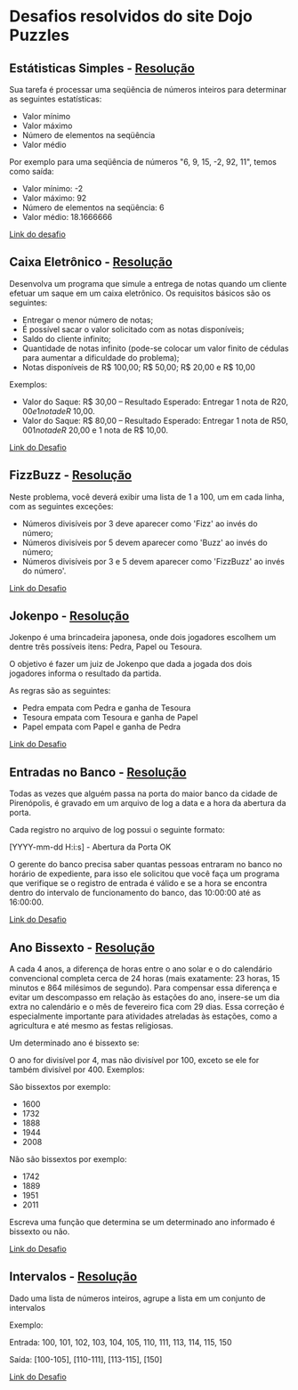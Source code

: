# Desafios resolvidos do site Dojo Puzzles

## Estátisticas Simples - [Resolução](https://github.com/grbalmeida/dojo-puzzles/blob/master/simple-statistics/simple_statistics.py)

Sua tarefa é processar uma seqüência de números inteiros para determinar as seguintes estatísticas:

* Valor mínimo
* Valor máximo
* Número de elementos na seqüência
* Valor médio

Por exemplo para uma seqüência de números "6, 9, 15, -2, 92, 11", temos como saída:

* Valor mínimo: -2
* Valor máximo: 92
* Número de elementos na seqüência: 6
* Valor médio: 18.1666666

[Link do desafio](http://dojopuzzles.com/problemas/exibe/calculando-estatisticas-simples/)

## Caixa Eletrônico - [Resolução](https://github.com/grbalmeida/dojo-puzzles/blob/master/cash-machine/cash_machine.py)

Desenvolva um programa que simule a entrega de notas quando um cliente efetuar um saque em um caixa eletrônico. Os requisitos básicos são os seguintes:

* Entregar o menor número de notas;
* É possível sacar o valor solicitado com as notas disponíveis;
* Saldo do cliente infinito;
* Quantidade de notas infinito (pode-se colocar um valor finito de cédulas para aumentar a dificuldade do problema);
* Notas disponíveis de R$ 100,00; R$ 50,00; R$ 20,00 e R$ 10,00

Exemplos:

* Valor do Saque: R$ 30,00 – Resultado Esperado: Entregar 1 nota de R$20,00 e 1 nota de R$ 10,00.
* Valor do Saque: R$ 80,00 – Resultado Esperado: Entregar 1 nota de R$50,00 1 nota de R$ 20,00 e 1 nota de R$ 10,00.

[Link do Desafio](http://dojopuzzles.com/problemas/exibe/caixa-eletronico/)

## FizzBuzz - [Resolução](https://github.com/grbalmeida/dojo-puzzles/blob/master/fizz-buzz/fizz_buzz.py)

Neste problema, você deverá exibir uma lista de 1 a 100, um em cada linha, com as seguintes exceções:

* Números divisíveis por 3 deve aparecer como 'Fizz' ao invés do número;
* Números divisíveis por 5 devem aparecer como 'Buzz' ao invés do número;
* Números divisíveis por 3 e 5 devem aparecer como 'FizzBuzz' ao invés do número'.

[Link do Desafio](http://dojopuzzles.com/problemas/exibe/fizzbuzz/)

## Jokenpo - [Resolução](https://github.com/grbalmeida/dojo-puzzles/blob/master/jokenpo/jokenpo.py)

Jokenpo é uma brincadeira japonesa, onde dois jogadores escolhem um dentre três possíveis itens: Pedra, Papel ou Tesoura.

O objetivo é fazer um juiz de Jokenpo que dada a jogada dos dois jogadores informa o resultado da partida.

As regras são as seguintes:

* Pedra empata com Pedra e ganha de Tesoura
* Tesoura empata com Tesoura e ganha de Papel
* Papel empata com Papel e ganha de Pedra

[Link do Desafio](http://dojopuzzles.com/problemas/exibe/jokenpo/)

## Entradas no Banco - [Resolução](https://github.com/grbalmeida/dojo-puzzles/blob/master/bank-entries/bank_entries.py)

Todas as vezes que alguém passa na porta do maior banco da cidade de Pirenópolis, é gravado em um arquivo de log a data e a hora da abertura da porta.

Cada registro no arquivo de log possui o seguinte formato:

[YYYY-mm-dd H:i:s] - Abertura da Porta OK

O gerente do banco precisa saber quantas pessoas entraram no banco no horário de expediente, para isso ele solicitou que você faça um programa que verifique se o registro de entrada é válido e se a hora se encontra dentro do intervalo de funcionamento do banco, das 10:00:00 até as 16:00:00.

[Link do Desafio](http://dojopuzzles.com/problemas/exibe/entradas-no-banco/)

## Ano Bissexto - [Resolução](https://github.com/grbalmeida/dojo-puzzles/blob/master/leap-year/leap_year.py)

A cada 4 anos, a diferença de horas entre o ano solar e o do calendário convencional completa cerca de 24 horas (mais exatamente: 23 horas, 15 minutos e 864 milésimos de segundo). Para compensar essa diferença e evitar um descompasso em relação às estações do ano, insere-se um dia extra no calendário e o mês de fevereiro fica com 29 dias. Essa correção é especialmente importante para atividades atreladas às estações, como a agricultura e até mesmo as festas religiosas.

Um determinado ano é bissexto se:

O ano for divisível por 4, mas não divisível por 100, exceto se ele for também divisível por 400.
Exemplos:

São bissextos por exemplo:

* 1600
* 1732
* 1888
* 1944
* 2008

Não são bissextos por exemplo:

* 1742
* 1889
* 1951
* 2011

Escreva uma função que determina se um determinado ano informado é bissexto ou não.

[Link do Desafio](http://dojopuzzles.com/problemas/exibe/ano-bissexto/)

## Intervalos - [Resolução](https://github.com/grbalmeida/dojo-puzzles/blob/master/intervals/intervals.py)

Dado uma lista de números inteiros, agrupe a lista em um conjunto de intervalos

Exemplo:

Entrada: 100, 101, 102, 103, 104, 105, 110, 111, 113, 114, 115, 150

Saída: [100-105], [110-111], [113-115], [150]

[Link do Desafio](http://dojopuzzles.com/problemas/exibe/intervalos/)